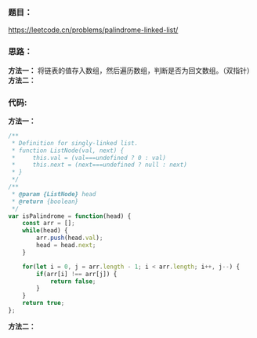 ### **题目：**
https://leetcode.cn/problems/palindrome-linked-list/


### **思路：** 
**方法一：** 将链表的值存入数组，然后遍历数组，判断是否为回文数组。（双指针）
**方法二：** 

### **代码:**
**方法一：**
```js
/**
 * Definition for singly-linked list.
 * function ListNode(val, next) {
 *     this.val = (val===undefined ? 0 : val)
 *     this.next = (next===undefined ? null : next)
 * }
 */
/**
 * @param {ListNode} head
 * @return {boolean}
 */
var isPalindrome = function(head) {
    const arr = [];
    while(head) {
        arr.push(head.val);
        head = head.next;
    }

    for(let i = 0, j = arr.length - 1; i < arr.length; i++, j--) {
        if(arr[i] !== arr[j]) {
            return false;
        }
    }
    return true;
};
```

**方法二：**
```js

```